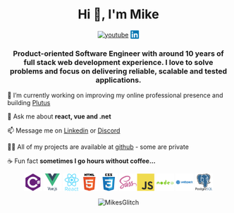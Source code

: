 <h1 align="center">Hi 👋, I'm Mike</h1>
<p align="center">
  <a href="https://www.youtube.com/channel/UCfx1yOrSVwlO-VwpKxvlqow" target="_blank"><img align="center" src="https://cdn.cdnlogo.com/logos/y/57/youtube-icon.svg" alt="youtube" height="20" width="29" /></a> <a href="https://www.linkedin.com/in/mikesglitch" target="_blank"><img align="center" src="https://github.com/devicons/devicon/blob/master/icons/linkedin/linkedin-original.svg" alt="mikesglitch" height="20" width="20" /></a>
</p>

<h3 align="center">Product-oriented Software Engineer with around 10 years of full stack web development experience. I love to solve problems and focus on delivering reliable, scalable and tested applications.</h3>

🔭 I’m currently working on improving my online professional presence and building [Plutus](https://github.com/MikesGlitch/plutus)
<!--
👯 I’m looking to collaborate on [MDX](https://github.com/mdx-js/mdx)

🤔 I’m looking for help with [github-profile-readme-generator](https://github.com/rahuldkjain/github-profile-readme-generator)
-->

💬 Ask me about **react, vue and .net**

📫 Message me on [Linkedin](https://www.linkedin.com/in/mikesglitch) or [Discord](https://discord.com/users/425717708663947265)

👨‍💻 All of my projects are available at [github](https://github.com/MikesGlitch?tab=repositories) - some are private

☕️ Fun fact **sometimes I go hours without coffee...**
<p align="center">
  <img src=https://github.com/devicons/devicon/blob/master/icons/csharp/csharp-plain.svg alt=csharp width="40" height="40"/>
  <img src=https://github.com/devicons/devicon/blob/master/icons/vuejs/vuejs-original-wordmark.svg alt=vuejs width="40" height="40"/> <img src=https://github.com/devicons/devicon/blob/master/icons/react/react-original-wordmark.svg alt=react width="40" height="40"/><img src=https://github.com/devicons/devicon/blob/master/icons/html5/html5-original-wordmark.svg alt=html5 width="40" height="40"/>  <img src=https://github.com/devicons/devicon/blob/master/icons/css3/css3-original-wordmark.svg alt=css3 width="40" height="40"/>  <img src=https://github.com/devicons/devicon/blob/master/icons/sass/sass-original.svg alt=sass width="40" height="40"/><img src=https://github.com/devicons/devicon/blob/master/icons/javascript/javascript-original.svg alt=javascript width="40" height="40"/>
<img src=https://github.com/devicons/devicon/blob/master/icons/nodejs/nodejs-plain-wordmark.svg width="40" height="40"/>
<img src=https://github.com/devicons/devicon/blob/master/icons/webpack/webpack-plain-wordmark.svg width="40" height="40"/>  <img src=https://github.com/devicons/devicon/blob/master/icons/postgresql/postgresql-original-wordmark.svg alt=postgresql width="40" height="40"/> </p>
<p align="center"> <img src=https://github-readme-stats.vercel.app/api?username=MikesGlitch&show_icons=true alt=MikesGlitch /> </p>

<!--
**MikesGlitch/MikesGlitch** is a ✨ _special_ ✨ repository because its `README.md` (this file) appears on your GitHub profile.

Here are some ideas to get you started:

- 🔭 I’m currently working on ...
- 🌱 I’m currently learning ...
- 👯 I’m looking to collaborate on ...
- 🤔 I’m looking for help with ...
- 💬 Ask me about ...
- 📫 How to reach me: ...
- 😄 Pronouns: ...
- ⚡ Fun fact: ...
-->
